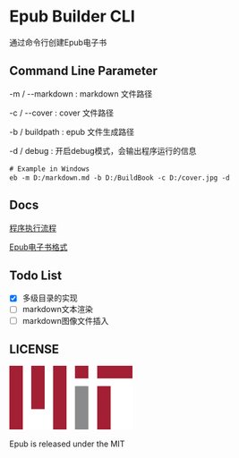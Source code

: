 ﻿# Epub Builder CLI

通过命令行创建Epub电子书

## Command Line Parameter

-m / --markdown : markdown 文件路径

-c / --cover : cover 文件路径

-b / buildpath : epub 文件生成路径

-d / debug : 开启debug模式，会输出程序运行的信息

```shell
# Example in Windows
eb -m D:/markdown.md -b D:/BuildBook -c D:/cover.jpg -d
```

## Docs

[程序执行流程](./Docs/程序执行流程.md)

[Epub电子书格式](./Docs/Epub电子书格式.md)

## Todo List

- [x] 多级目录的实现
- [ ] markdown文本渲染
- [ ] markdown图像文件插入

## LICENSE

![MIT](./Docs/Images/MIT.png)

Epub is released under the MIT